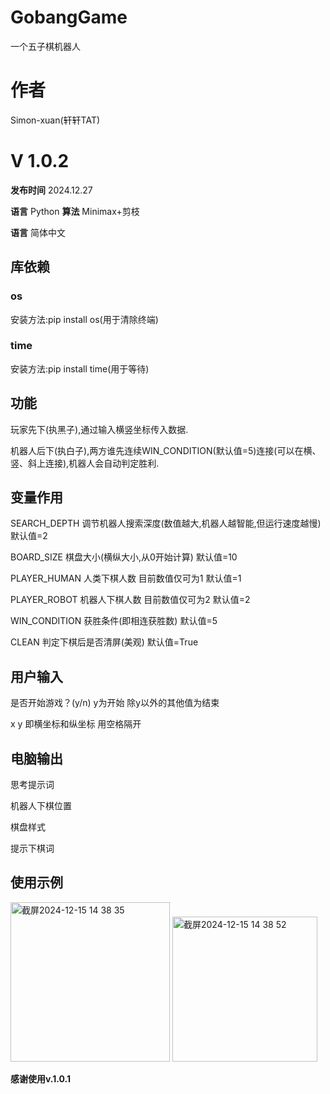 # GobangGame
一个五子棋机器人

# 作者
Simon-xuan(轩轩TAT)
# V 1.0.2
**发布时间** 2024.12.27

**语言** Python
**算法** Minimax+剪枝

**语言** 简体中文
## 库依赖
### os
安装方法:pip install os(用于清除终端)
### time
安装方法:pip install time(用于等待)
## 功能
玩家先下(执黑子),通过输入横竖坐标传入数据.

机器人后下(执白子),两方谁先连续WIN_CONDITION(默认值=5)连接(可以在横、竖、斜上连接),机器人会自动判定胜利.
## 变量作用
SEARCH_DEPTH 调节机器人搜索深度(数值越大,机器人越智能,但运行速度越慢) 默认值=2

BOARD_SIZE 棋盘大小(横纵大小,从0开始计算) 默认值=10

PLAYER_HUMAN 人类下棋人数 目前数值仅可为1 默认值=1

PLAYER_ROBOT 机器人下棋人数 目前数值仅可为2 默认值=2

WIN_CONDITION 获胜条件(即相连获胜数) 默认值=5

CLEAN 判定下棋后是否清屏(美观) 默认值=True
## 用户输入
是否开始游戏？(y/n) y为开始 除y以外的其他值为结束

x y 即横坐标和纵坐标 用空格隔开
## 电脑输出
思考提示词

机器人下棋位置

棋盘样式

提示下棋词
## 使用示例
<img width="255" alt="截屏2024-12-15 14 38 35" src="https://github.com/user-attachments/assets/107000f9-62b0-4704-8b54-c0efeb48619b" />
<img width="232" alt="截屏2024-12-15 14 38 52" src="https://github.com/user-attachments/assets/88b922aa-2c95-4dc4-b674-aa6016ba981c" />

**感谢使用v.1.0.1**
